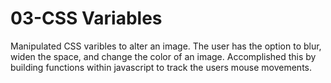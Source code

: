 # 03-CSS Variables

Manipulated CSS varibles to alter an image. The user has the option to blur, widen the space, and change the color of an image. Accomplished this by building functions within javascript to track the users mouse movements.
